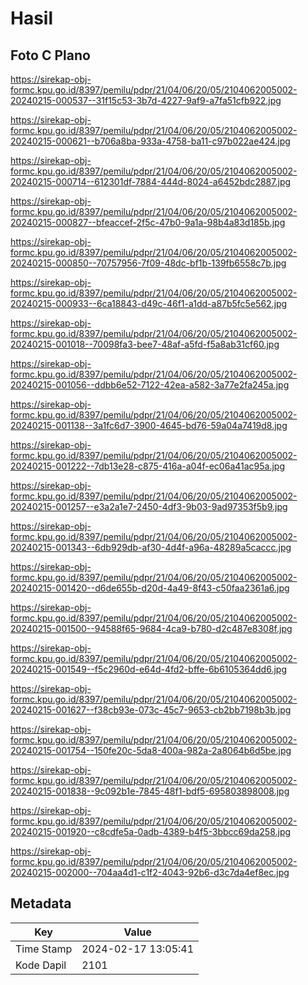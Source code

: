# Hasil

## Foto C Plano

https://sirekap-obj-formc.kpu.go.id/8397/pemilu/pdpr/21/04/06/20/05/2104062005002-20240215-000537--31f15c53-3b7d-4227-9af9-a7fa51cfb922.jpg

https://sirekap-obj-formc.kpu.go.id/8397/pemilu/pdpr/21/04/06/20/05/2104062005002-20240215-000621--b706a8ba-933a-4758-ba11-c97b022ae424.jpg

https://sirekap-obj-formc.kpu.go.id/8397/pemilu/pdpr/21/04/06/20/05/2104062005002-20240215-000714--612301df-7884-444d-8024-a6452bdc2887.jpg

https://sirekap-obj-formc.kpu.go.id/8397/pemilu/pdpr/21/04/06/20/05/2104062005002-20240215-000827--bfeaccef-2f5c-47b0-9a1a-98b4a83d185b.jpg

https://sirekap-obj-formc.kpu.go.id/8397/pemilu/pdpr/21/04/06/20/05/2104062005002-20240215-000850--70757956-7f09-48dc-bf1b-139fb6558c7b.jpg

https://sirekap-obj-formc.kpu.go.id/8397/pemilu/pdpr/21/04/06/20/05/2104062005002-20240215-000933--6ca18843-d49c-46f1-a1dd-a87b5fc5e562.jpg

https://sirekap-obj-formc.kpu.go.id/8397/pemilu/pdpr/21/04/06/20/05/2104062005002-20240215-001018--70098fa3-bee7-48af-a5fd-f5a8ab31cf60.jpg

https://sirekap-obj-formc.kpu.go.id/8397/pemilu/pdpr/21/04/06/20/05/2104062005002-20240215-001056--ddbb6e52-7122-42ea-a582-3a77e2fa245a.jpg

https://sirekap-obj-formc.kpu.go.id/8397/pemilu/pdpr/21/04/06/20/05/2104062005002-20240215-001138--3a1fc6d7-3900-4645-bd76-59a04a7419d8.jpg

https://sirekap-obj-formc.kpu.go.id/8397/pemilu/pdpr/21/04/06/20/05/2104062005002-20240215-001222--7db13e28-c875-416a-a04f-ec06a41ac95a.jpg

https://sirekap-obj-formc.kpu.go.id/8397/pemilu/pdpr/21/04/06/20/05/2104062005002-20240215-001257--e3a2a1e7-2450-4df3-9b03-9ad97353f5b9.jpg

https://sirekap-obj-formc.kpu.go.id/8397/pemilu/pdpr/21/04/06/20/05/2104062005002-20240215-001343--6db929db-af30-4d4f-a96a-48289a5caccc.jpg

https://sirekap-obj-formc.kpu.go.id/8397/pemilu/pdpr/21/04/06/20/05/2104062005002-20240215-001420--d6de655b-d20d-4a49-8f43-c50faa2361a6.jpg

https://sirekap-obj-formc.kpu.go.id/8397/pemilu/pdpr/21/04/06/20/05/2104062005002-20240215-001500--94588f65-9684-4ca9-b780-d2c487e8308f.jpg

https://sirekap-obj-formc.kpu.go.id/8397/pemilu/pdpr/21/04/06/20/05/2104062005002-20240215-001549--f5c2960d-e64d-4fd2-bffe-6b6105364dd6.jpg

https://sirekap-obj-formc.kpu.go.id/8397/pemilu/pdpr/21/04/06/20/05/2104062005002-20240215-001627--f38cb93e-073c-45c7-9653-cb2bb7198b3b.jpg

https://sirekap-obj-formc.kpu.go.id/8397/pemilu/pdpr/21/04/06/20/05/2104062005002-20240215-001754--150fe20c-5da8-400a-982a-2a8064b6d5be.jpg

https://sirekap-obj-formc.kpu.go.id/8397/pemilu/pdpr/21/04/06/20/05/2104062005002-20240215-001838--9c092b1e-7845-48f1-bdf5-695803898008.jpg

https://sirekap-obj-formc.kpu.go.id/8397/pemilu/pdpr/21/04/06/20/05/2104062005002-20240215-001920--c8cdfe5a-0adb-4389-b4f5-3bbcc69da258.jpg

https://sirekap-obj-formc.kpu.go.id/8397/pemilu/pdpr/21/04/06/20/05/2104062005002-20240215-002000--704aa4d1-c1f2-4043-92b6-d3c7da4ef8ec.jpg


## Metadata

| Key        | Value               |
| ---------- | ------------------- |
| Time Stamp | 2024-02-17 13:05:41 |
| Kode Dapil | 2101                |



